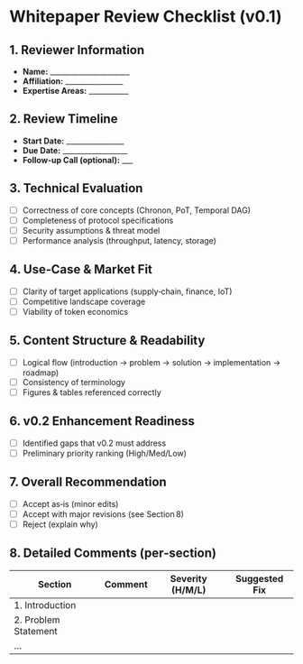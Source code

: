 # Whitepaper Review Checklist (v0.1)

## 1. Reviewer Information
- **Name:** ______________________
- **Affiliation:** ________________
- **Expertise Areas:** ___________

## 2. Review Timeline
- **Start Date:** ________________
- **Due Date:** __________________
- **Follow‑up Call (optional):** ___

## 3. Technical Evaluation
- [ ] Correctness of core concepts (Chronon, PoT, Temporal DAG)
- [ ] Completeness of protocol specifications
- [ ] Security assumptions & threat model
- [ ] Performance analysis (throughput, latency, storage)

## 4. Use‑Case & Market Fit
- [ ] Clarity of target applications (supply‑chain, finance, IoT)
- [ ] Competitive landscape coverage
- [ ] Viability of token economics

## 5. Content Structure & Readability
- [ ] Logical flow (introduction → problem → solution → implementation → roadmap)
- [ ] Consistency of terminology
- [ ] Figures & tables referenced correctly

## 6. v0.2 Enhancement Readiness
- [ ] Identified gaps that v0.2 must address
- [ ] Preliminary priority ranking (High/Med/Low)

## 7. Overall Recommendation
- ☐ Accept as‑is (minor edits)
- ☐ Accept with major revisions (see Section 8)
- ☐ Reject (explain why)

## 8. Detailed Comments (per‑section)
| Section | Comment | Severity (H/M/L) | Suggested Fix |
|---------|---------|------------------|---------------|
| 1. Introduction |  |  |  |
| 2. Problem Statement |  |  |  |
| … |  |  |  |

